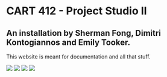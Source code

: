 # CART 412 - Project Studio II

## An installation by Sherman Fong, Dimitri Kontogiannos and Emily Tooker.

This website is meant for documentation and all that stuff.

<img src="https://i.imgur.com/wATwZsX.png"/>
<img src="https://i.imgur.com/MxKxQgZ.png"/>
<img src="https://i.imgur.com/EljW7BZ.png"/>
<img src="https://i.imgur.com/h53Cyxn.png"/>
